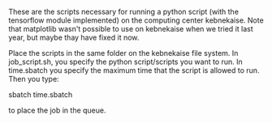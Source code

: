 These are the scripts necessary for running a python script (with the tensorflow module implemented) on the computing center kebnekaise. Note that matplotlib wasn't possible to use on kebnekaise when we tried it last year, but maybe thay have fixed it now.

Place the scripts in the same folder on the kebnekaise file system. In job_script.sh, you specify the python script/scripts you want to run. In time.sbatch you specify the maximum time that the script is allowed to run. Then you type:

sbatch time.sbatch

to place the job in the queue.
